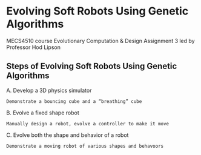 # Evolving Soft Robots Using Genetic Algorithms

MECS4510 course Evolutionary Computation & Design Assignment 3 led by Professor Hod Lipson

## Steps of Evolving Soft Robots Using Genetic Algorithms
A. Develop a 3D physics simulator
    
    Demonstrate a bouncing cube and a “breathing” cube
  
B. Evolve a fixed shape robot
    
    Manually design a robot, evolve a controller to make it move
  
C. Evolve both the shape and behavior of a robot
    
    Demonstrate a moving robot of various shapes and behavoors
